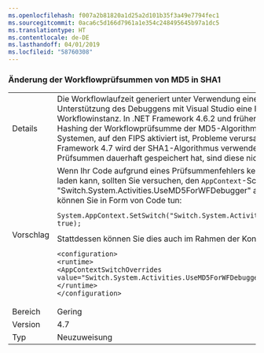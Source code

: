 ```yaml
---
ms.openlocfilehash: f007a2b81820a1d25a2d101b35f3a49e7794fec1
ms.sourcegitcommit: 0aca6c5d166d7961a1e354c248495645b97a1dc5
ms.translationtype: HT
ms.contentlocale: de-DE
ms.lasthandoff: 04/01/2019
ms.locfileid: "58760308"
---
```

### <a name="workflow-checksums-changed-from-md5-to-sha1"></a>Änderung der Workflowprüfsummen von MD5 in SHA1

|   |   |
|---|---|
|Details|Die Workflowlaufzeit generiert unter Verwendung eines Hashalgorithmus zur Unterstützung des Debuggens mit Visual Studio eine Prüfsumme für eine Workflowinstanz. In .NET Framework 4.6.2 und früheren Versionen wird beim Hashing der Workflowprüfsumme der MD5-Algorithmus verwendet, der auf Systemen, auf den FIPS aktiviert ist, Probleme verursacht hat. Ab .NET Framework 4.7 wird der SHA1-Algorithmus verwendet. Wenn Ihr Code diese Prüfsummen dauerhaft gespeichert hat, sind diese nicht kompatibel.|
|Vorschlag|Wenn Ihr Code aufgrund eines Prüfsummenfehlers keine Workflowinstanzen laden kann, sollten Sie versuchen, den <code>AppContext</code>-Schalter &quot;Switch.System.Activities.UseMD5ForWFDebugger&quot; auf TRUE festzulegen. Dies können Sie in Form von Code tun:<pre><code class="lang-csharp">System.AppContext.SetSwitch(&quot;Switch.System.Activities.UseMD5ForWFDebugger&quot;, true);&#13;&#10;</code></pre>Stattdessen können Sie dies auch im Rahmen der Konfiguration vornehmen:<pre><code class="lang-xml">&lt;configuration&gt;&#13;&#10;&lt;runtime&gt;&#13;&#10;&lt;AppContextSwitchOverrides value=&quot;Switch.System.Activities.UseMD5ForWFDebugger=true&quot; /&gt;&#13;&#10;&lt;/runtime&gt;&#13;&#10;&lt;/configuration&gt;&#13;&#10;</code></pre>|
|Bereich|Gering|
|Version|4.7|
|Typ|Neuzuweisung|

